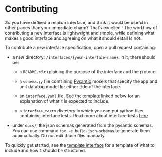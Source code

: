# Contributing

So you have defined a relation interface, and think it would be useful in other places than your
immediate charm? That's excellent! The workflow of contributing a new interface is lightweight and
simple, while defining what makes a good interface and agreeing on what it should entail is not.

To contribute a new interface specification, open a pull request containing:

- a new directory: `/interfaces/{your-interface-name}`. In it, there should be:
  - a `README.md` explaining the purpose of the interface and the protocol
  - a `schema.py` file containing [Pydantic](https://pydantic.dev/) models that specify the app and unit databag model for either side of the interface.
  - an `interface.yaml` file. See the template linked below for an explanation of what it is expected to include.

  - a `interface_tests` directory in which you can put python files containing interface tests. Read more about interface tests [here](./README_INTERFACE_TESTS.md)
- under `docs/`, the json schemas generated from the pydantic schemas. You can use command `tox -e build-json-schemas` to generate them automatically. Do not edit those files manually.

To quickly get started, see the [template interface](https://github.com/canonical/charm-relation-interfaces/tree/main/interfaces/__template__/v0) for a template of what to include and how it should be structured.

